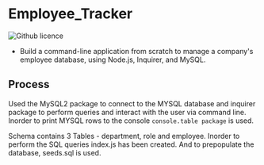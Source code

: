 # Employee_Tracker

![Github licence](http://img.shields.io/badge/license-MIT-purple.svg)

* Build a command-line application from scratch to manage a company's employee database, using Node.js, Inquirer, and MySQL.

## Process

Used the MySQL2 package to connect to the MYSQL database and inquirer package to perform queries and interact with the user via command line. Inorder to print MYSQL rows to the console `console.table package` is used. 

Schema contains 3 Tables - department, role and employee. Inorder to perform the SQL queries index.js has been created. And to prepopulate the database, seeds.sql is used. 


